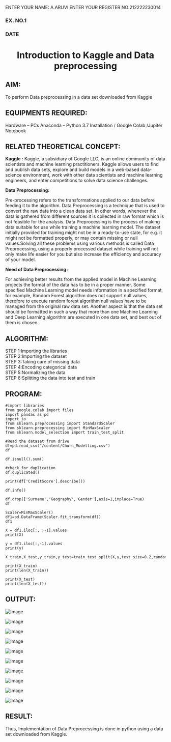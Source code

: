 ENTER YOUR NAME: A.ARUVI
ENTER YOUR REGISTER NO:212222230014
<H3>EX. NO.1</H3>
<H3>DATE</H3>
<H1 ALIGN =CENTER> Introduction to Kaggle and Data preprocessing</H1>

## AIM:

To perform Data preprocessing in a data set downloaded from Kaggle

## EQUIPMENTS REQUIRED:
Hardware – PCs
Anaconda – Python 3.7 Installation / Google Colab /Jupiter Notebook

## RELATED THEORETICAL CONCEPT:

**Kaggle :**
Kaggle, a subsidiary of Google LLC, is an online community of data scientists and machine learning practitioners. Kaggle allows users to find and publish data sets, explore and build models in a web-based data-science environment, work with other data scientists and machine learning engineers, and enter competitions to solve data science challenges.

**Data Preprocessing:**

Pre-processing refers to the transformations applied to our data before feeding it to the algorithm. Data Preprocessing is a technique that is used to convert the raw data into a clean data set. In other words, whenever the data is gathered from different sources it is collected in raw format which is not feasible for the analysis.
Data Preprocessing is the process of making data suitable for use while training a machine learning model. The dataset initially provided for training might not be in a ready-to-use state, for e.g. it might not be formatted properly, or may contain missing or null values.Solving all these problems using various methods is called Data Preprocessing, using a properly processed dataset while training will not only make life easier for you but also increase the efficiency and accuracy of your model.

**Need of Data Preprocessing :**

For achieving better results from the applied model in Machine Learning projects the format of the data has to be in a proper manner. Some specified Machine Learning model needs information in a specified format, for example, Random Forest algorithm does not support null values, therefore to execute random forest algorithm null values have to be managed from the original raw data set.
Another aspect is that the data set should be formatted in such a way that more than one Machine Learning and Deep Learning algorithm are executed in one data set, and best out of them is chosen.


## ALGORITHM:
STEP 1:Importing the libraries<BR>
STEP 2:Importing the dataset<BR>
STEP 3:Taking care of missing data<BR>
STEP 4:Encoding categorical data<BR>
STEP 5:Normalizing the data<BR>
STEP 6:Splitting the data into test and train<BR>

##  PROGRAM:
```
#import libraries
from google.colab import files
import pandas as pd
import io
from sklearn.preprocessing import StandardScaler
from sklearn.preprocessing import MinMaxScaler
from sklearn.model_selection import train_test_split

#Read the dataset from drive
df=pd.read_csv("/content/Churn_Modelling.csv")
df

df.isnull().sum()

#check for duplication
df.duplicated()

print(df['CreditScore'].describe())

df.info()

df.drop(['Surname','Geography','Gender'],axis=1,inplace=True)
df

Scaler=MinMaxScaler()
df1=pd.DataFrame(Scaler.fit_transform(df))
df1

X = df1.iloc[:, :-1].values
print(X)

y = df1.iloc[:,-1].values
print(y)

X_train,X_test,y_train,y_test=train_test_split(X,y,test_size=0.2,random_state=25)

print(X_train)
print(len(X_train))

print(X_test)
print(len(X_test))
```



## OUTPUT:
![image](https://github.com/user-attachments/assets/1dd24821-c05c-49a9-94e2-c58f9cd55b74)

![image](https://github.com/user-attachments/assets/3e44f489-98a8-49e6-b32d-c8b594f0162b)

![image](https://github.com/user-attachments/assets/7a10a7c9-27f9-4c0c-944c-c29693d4a818)

![image](https://github.com/user-attachments/assets/d6df48ca-2cf2-4503-9dad-21724ccdef0c)

![image](https://github.com/user-attachments/assets/df7a199a-1eb9-4532-ab99-439aca853aca)

![image](https://github.com/user-attachments/assets/60a83fff-f2a0-4052-a47a-10fcae60c7cf)

![image](https://github.com/user-attachments/assets/284185eb-02ef-4684-be45-db35a4ce9719)

![image](https://github.com/user-attachments/assets/10d4dbf6-1409-45a7-9a0a-e27d997ad851)

![image](https://github.com/user-attachments/assets/dc8f363f-07b7-4834-aa44-153765e2250a)

![image](https://github.com/user-attachments/assets/737a0476-42b9-4235-aa9d-9d02838fc3ff)

## RESULT:
Thus, Implementation of Data Preprocessing is done in python  using a data set downloaded from Kaggle.


